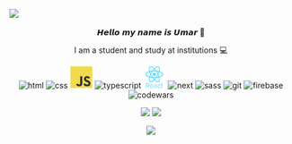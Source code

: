 
<a href="https://www.codewars.com/users/Cucumberchik/badges/large" align="center"> <img src="https://www.codewars.com/users/Cucumberchik/badges/large"/> </a>
<p align="center" > 𝙃𝙚𝙡𝙡𝙤 𝙢𝙮 𝙣𝙖𝙢𝙚 𝙞𝙨 𝙐𝙢𝙖𝙧 👋</p>
<p align="center"> I am a student and study at institutions 💻</p>

<p align="center">
<img height="40" width="40" src="https://cdn-icons-png.flaticon.com/512/1532/1532556.png" alt="html">
<img height="40" width="40" src="https://cdn4.iconfinder.com/data/icons/iconsimple-programming/512/css-512.png" alt="css">
<img height="40" width="40" src="https://raw.githubusercontent.com/devicons/devicon/master/icons/javascript/javascript-original.svg" alt="javascript">
<img height="40" width="40" src="https://cdn.iconscout.com/icon/free/png-256/free-typescript-1174965.png?f=webp" alt="typescript">
<img height="40" width="40" src="https://raw.githubusercontent.com/devicons/devicon/master/icons/react/react-original-wordmark.svg" alt="react">
<img height="40" width="40" src="https://cdn.worldvectorlogo.com/logos/next-js.svg" alt="next">
<img height="40" width="40" src="https://cdn-icons-png.flaticon.com/512/5968/5968358.png" alt="sass">
<img height="40" width="40" src="https://upload.wikimedia.org/wikipedia/commons/thumb/3/3f/Git_icon.svg/2048px-Git_icon.svg.png" alt="git">
<img height="40" width="40" src="https://upload.wikimedia.org/wikipedia/commons/thumb/c/cf/Firebase_icon.svg/2048px-Firebase_icon.svg.png" alt="firebase">
<img height="40" width="40"  src="https://camo.githubusercontent.com/dfb7129b176d0f6559d3c67365d99ad2a510d2eab5afdd28612e163344f35f79/68747470733a2f2f646f63732e636f6465776172732e636f6d2f6c6f676f2e737667" alt="codewars">

</p>
<p align="center">
 <img src="https://github-readme-stats.vercel.app/api?username=Cucumberchik&show_icons=true&theme=bear" width="400"/>
 <img src="https://github-readme-streak-stats.herokuapp.com?user=Cucumberchik&theme=dark&hide_border=true" width="425"/>
  <p/>
<p align="center">
  <img src="https://capsule-render.vercel.app/api?type=waving&color=gradient&height=60&section=footer"/>
</p>
